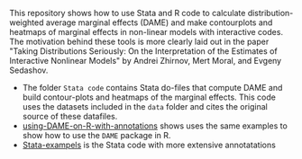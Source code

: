This repository shows how to use Stata and R code to calculate distribution-weighted average marginal effects (DAME) and make contourplots and heatmaps of marginal effects in non-linear models with interactive codes. The motivation behind these tools is more clearly laid out in the  paper "Taking Distributions Seriously: On the Interpretation of the Estimates of Interactive Nonlinear Models" by Andrei Zhirnov, Mert Moral, and Evgeny Sedashov.

- The folder `Stata code` contains Stata do-files that compute DAME and build contour-plots and heatmaps of the marginal effects. This code uses the datasets included in the `data` folder and cites the original source of these datafiles.
- [using-DAME-on-R-with-annotations](using-DAME-in-R-with-annotations.md) shows uses the same examples to show how to use the `DAME` package in R.
- [Stata-exampels](Stata-examples.md) is the Stata code with more extensive annotatations

